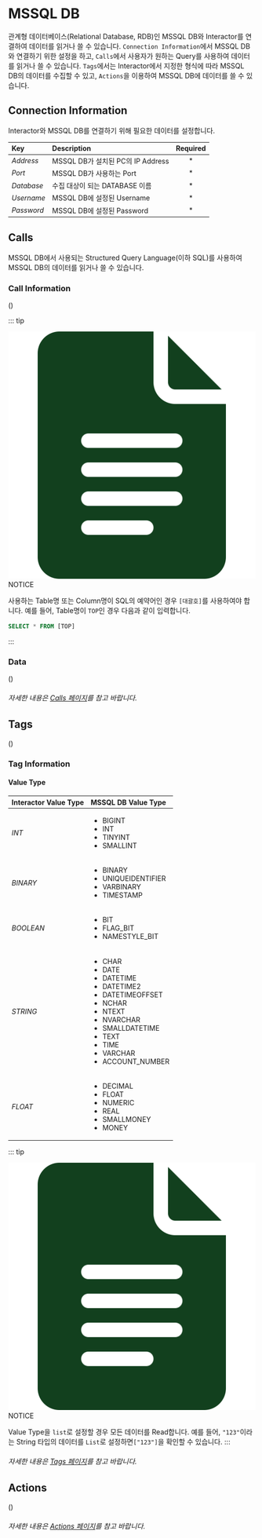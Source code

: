 # MSSQL DB
관계형 데이터베이스(Relational Database, RDB)인 MSSQL DB와 Interactor를 연결하여 데이터를 읽거나 쓸 수 있습니다. `Connection Information`에서 MSSQL DB와 연결하기 위한 설정을 하고, `Calls`에서 사용자가 원하는 Query를 사용하여 데이터를 읽거나 쓸 수 있습니다. `Tags`에서는 Interactor에서 지정한 형식에 따라 MSSQL DB의 데이터를 수집할 수 있고, `Actions`을 이용하여 MSSQL DB에 데이터를 쓸 수 있습니다.

## Connection Information
Interactor와 MSSQL DB를 연결하기 위해 필요한 데이터를 설정합니다.

| Key | Description | Required |
| :- | :- | :-: |
| _Address_ | MSSQL DB가 설치된 PC의 IP Address | * |
| _Port_ | MSSQL DB가 사용하는 Port | * |
| _Database_ | 수집 대상이 되는 DATABASE 이름 | * |
| _Username_ | MSSQL DB에 설정된 Username | * |
| _Password_ | MSSQL DB에 설정된 Password | * |


## Calls
MSSQL DB에서 사용되는 Structured Query Language(이하 SQL)를 사용하여 MSSQL DB의 데이터를 읽거나 쓸 수 있습니다.
### Call Information
(<span class="construction"/>)

::: tip <p class="custom-block-title"><img src="../../img/icon/tip.svg">NOTICE</p>
사용하는 Table명 또는 Column명이 SQL의 예약어인 경우 `[대괄호]`를 사용하여야 합니다. 예를 들어, Table명이 `TOP`인 경우 다음과 같이 입력합니다.
``` sql
SELECT * FROM [TOP]
```
:::

### Data
(<span class="construction"/>)

###### 자세한 내용은 [Calls 페이지](../general/calls.md)를 참고 바랍니다.

## Tags
(<span class="construction"/>)
### Tag Information

#### Value Type
<!-- 설명추가 -->

| Interactor Value Type | MSSQL DB Value Type |
| :- | :- |
| _INT_      | <ul><li>BIGINT</li><li>INT</li><li>TINYINT</li><li>SMALLINT</li></ul>  | 
| _BINARY_   | <ul><li>BINARY</li><li>UNIQUEIDENTIFIER</li><li>VARBINARY</li><li>TIMESTAMP</li></ul>  |
| _BOOLEAN_  | <ul><li>BIT</li><li>FLAG_BIT</li><li>NAMESTYLE_BIT</li></ul>  | 
| _STRING_   | <ul><li>CHAR</li><li>DATE</li><li>DATETIME</li><li>DATETIME2</li><li>DATETIMEOFFSET</li><li>NCHAR</li><li>NTEXT</li><li>NVARCHAR</li><li>SMALLDATETIME</li><li>TEXT</li><li>TIME</li><li>VARCHAR</li><li>ACCOUNT_NUMBER</li></ul>  |
| _FLOAT_    | <ul><li>DECIMAL</li><li>FLOAT</li><li>NUMERIC</li><li>REAL</li><li>SMALLMONEY</li><li>MONEY</li></ul>  | 

::: tip <p class="custom-block-title"><img src="../../img/icon/tip.svg">NOTICE</p>
Value Type을 `list`로 설정할 경우 모든 데이터를 Read합니다. 예를 들어, `"123"`이라는 String 타입의 데이터를 `List`로 설정하면`["123"]`을 확인할 수 있습니다.
:::

###### 자세한 내용은 [Tags 페이지](../general/tags.md)를 참고 바랍니다.

## Actions
(<span class="construction"/>)
###### 자세한 내용은 [Actions 페이지](../general/actions.md)를 참고 바랍니다.

<!-- ## Calls Example

## Tags Example

## Actions Example -->
